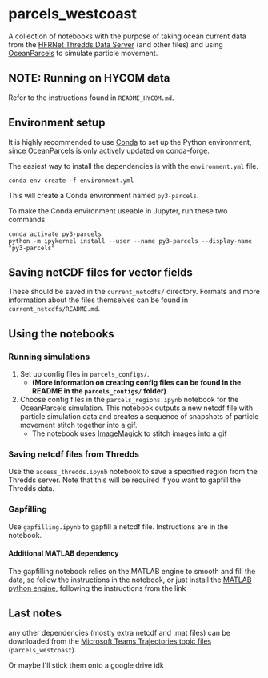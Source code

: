 # parcels_westcoast

A collection of notebooks with the purpose of taking ocean current data from the
[HFRNet Thredds Data Server](https://hfrnet-tds.ucsd.edu/) (and other files) and using
[OceanParcels](https://oceanparcels.org/) to simulate particle movement.

## NOTE: Running on HYCOM data

Refer to the instructions found in `README_HYCOM.md`.

## Environment setup

It is highly recommended to use [Conda](https://conda.io/projects/conda/en/latest/user-guide/install/index.html)
to set up the Python environment, since OceanParcels is only actively updated on conda-forge.

The easiest way to install the dependencies is with the `environment.yml` file.
```shell
conda env create -f environment.yml
```
This will create a Conda environment named `py3-parcels`.

To make the Conda environment useable in Jupyter, run these two commands
```shell
conda activate py3-parcels
python -m ipykernel install --user --name py3-parcels --display-name "py3-parcels"
```

## Saving netCDF files for vector fields

These should be saved in the `current_netcdfs/` directory. Formats and more information about the files themselves can be found in `current_netcdfs/README.md`.

## Using the notebooks

### Running simulations

1. Set up config files in `parcels_configs/`.
	- **(More information on creating config files can be
	found in the README in the `parcels_configs/` folder)**
2. Choose config files in the `parcels_regions.ipynb` notebook for the OceanParcels simulation. This
notebook outputs a new netcdf file with particle simulation data and creates a sequence of snapshots
of particle movement stitch together into a gif.
	- The notebook uses [ImageMagick](https://imagemagick.org/index.php) to stitch images into a gif

### Saving netcdf files from Thredds

Use the `access_thredds.ipynb` notebook to save a specified region from the Thredds server. Note
that this will be required if you want to gapfill the Thredds data.

### Gapfilling

Use `gapfilling.ipynb` to gapfill a netcdf file. Instructions are in the notebook.

#### Additional MATLAB dependency

The gapfilling notebook relies on the MATLAB engine to smooth and fill the data, so follow the
instructions in the notebook, or just install the
[MATLAB python engine](https://www.mathworks.com/help/matlab/matlab-engine-for-python.html),
following the instructions from the link

## Last notes

any other dependencies (mostly extra netcdf and .mat files) can be downloaded from the
[Microsoft Teams Trajectories topic files](https://ucsdcloud.sharepoint.com/:f:/r/sites/HFRdataanalysis/Shared%20Documents/Trajectories/parcels_westcoast?csf=1&web=1&e=sOQuyY) (`parcels_westcoast`).

Or maybe I'll stick them onto a google drive idk
